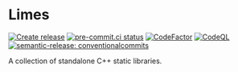 # Limes

[![Create release](https://github.com/benthevining/Limes/actions/workflows/test_and_release.yml/badge.svg)](https://github.com/benthevining/Limes/actions/workflows/test_and_release.yml)
[![pre-commit.ci status](https://results.pre-commit.ci/badge/github/benthevining/Limes/main.svg)](https://results.pre-commit.ci/latest/github/benthevining/Limes/main)
[![CodeFactor](https://www.codefactor.io/repository/github/benthevining/limes/badge)](https://www.codefactor.io/repository/github/benthevining/limes)
[![CodeQL](https://github.com/benthevining/Limes/actions/workflows/codeql-analysis.yml/badge.svg)](https://github.com/benthevining/Limes/actions/workflows/codeql-analysis.yml)
[![semantic-release: conventionalcommits](https://img.shields.io/badge/semantic--release-conventionalcommits-e10079?logo=semantic-release)](https://github.com/semantic-release/semantic-release)

A collection of standalone C++ static libraries.
